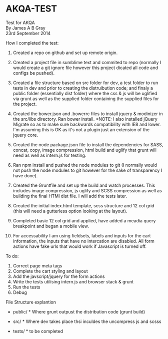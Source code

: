AKQA-TEST
====

Test for AKQA  
By James A B Gray  
23rd September 2014  


How I completed the test:  

1. Created a repo on github and set up remote origin.

3. Created a project file in sumblime text and commited to repo (normally I would create a git ignore file however this project dicated all code and configs be pushed).

2. Created a file structure based on src folder for dev, a test folder to run tests in dev and prior to creating the distruibution code; and finaly a public folder (essentially dist folder) where the css & js will be uglified via grunt as well as the supplied folder containing the supplied files for the project.

3. Created the bower.json and .bowerrc files to install jquery & modinizer in the src/libs directory. Ran bower install. *NOTE: I also installed jQuery Migrate so as to make sure backwards compatibility with IE8 and lower. I'm assuming this is OK as it's not a plugin just an extension of the jquery core.

4. Created the node package.json file to install the dependencies for SASS, concat, copy, image compression, html build and uglify that grunt will need as well as intern.js for testing.

5. Ran npm install and pushed the node modules to git (I normally would not push the node modules to git however for the sake of transparency I have done).

6. Created the Gruntfile and set up the build and watch processes. This includes image compression, js uglify and SCSS compression as well as building the final HTMl dist file. I will add the tests later.

7. Created the initial index.html template, scss structure and 12 col grid (this will need a gutterless option looking at the layout).

8. Completed basic 12 col grid and applied, have added a meadia query breakpoint and began a mobile view.

9. For accessability I am using fieldsets, labels and inputs for the cart information, the inputs that have no intercation are disabled. All form actions have fake urls that would work if Javascript is turned off.


To do:

1. Correct page meta tags  
2. Complete the cart styling and layout  
3. Add the javscript/jquery for the form actions
4. Write the tests utilising intern.js and browser stack & grunt 
5. Run the tests  
6. Debug  


File Structure explantion

- public/ * Where grunt outpust the distribution code (grunt build)

- src/ * Where dev takes place thsi inculdes the uncompress js and scsss

- tests/ * to be completed





